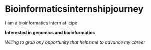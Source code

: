 # Bioinformaticsinternshipjourney

I am a bioinformatics intern at icipe

**Interested in genomics and bioinformatics**

*Willing to grab any opportunity that helps me to advance my career*
